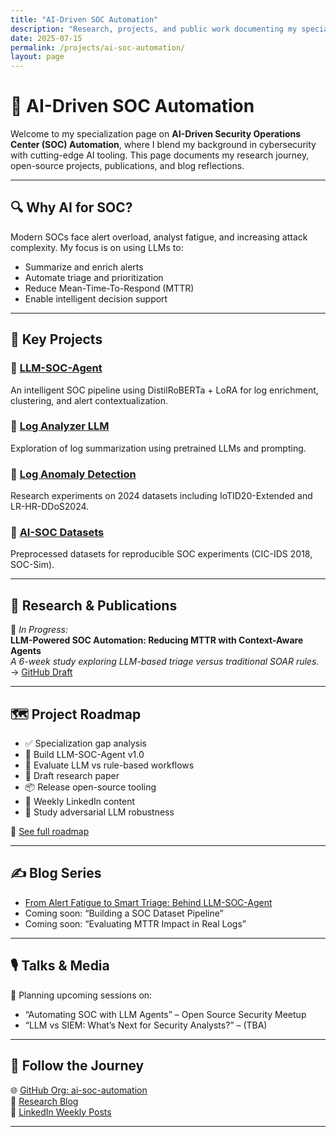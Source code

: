 ```yaml
---
title: "AI-Driven SOC Automation"
description: "Research, projects, and public work documenting my specialization in LLM-driven security automation."
date: 2025-07-15
permalink: /projects/ai-soc-automation/
layout: page
---
```


# 🧠 AI-Driven SOC Automation  
Welcome to my specialization page on **AI-Driven Security Operations Center (SOC) Automation**, where I blend my background in cybersecurity with cutting-edge AI tooling. This page documents my research journey, open-source projects, publications, and blog reflections.

---

## 🔍 Why AI for SOC?

Modern SOCs face alert overload, analyst fatigue, and increasing attack complexity. My focus is on using LLMs to:

- Summarize and enrich alerts
- Automate triage and prioritization
- Reduce Mean-Time-To-Respond (MTTR)
- Enable intelligent decision support

---

## 🚀 Key Projects

### 🔸 [LLM-SOC-Agent](https://github.com/ai-soc-automation/LLM-SOC-Agent)  
An intelligent SOC pipeline using DistilRoBERTa + LoRA for log enrichment, clustering, and alert contextualization.

### 🔸 [Log Analyzer LLM](https://github.com/elbazhazem/log-analyzer-LLM)
Exploration of log summarization using pretrained LLMs and prompting.

### 🔸 [Log Anomaly Detection](https://github.com/elbazhazem/log-anomaly-detection)  
Research experiments on 2024 datasets including IoTID20-Extended and LR-HR-DDoS2024.

### 🔸 [AI-SOC Datasets](https://github.com/ai-soc-automation/ai-soc-datasets)  
Preprocessed datasets for reproducible SOC experiments (CIC-IDS 2018, SOC-Sim).

---

## 📑 Research & Publications

📝 *In Progress:*  
**LLM-Powered SOC Automation: Reducing MTTR with Context-Aware Agents**  
_A 6-week study exploring LLM-based triage versus traditional SOAR rules._  
→ [GitHub Draft](https://github.com/ai-soc-automation/research-papers)

---

## 🗺️ Project Roadmap

- ✅ Specialization gap analysis
- 🚧 Build LLM-SOC-Agent v1.0
- 🚧 Evaluate LLM vs rule-based workflows
- 📄 Draft research paper
- 📦 Release open-source tooling
- 📝 Weekly LinkedIn content
- 🧪 Study adversarial LLM robustness

🔗 [See full roadmap](https://github.com/orgs/ai-soc-automation/projects/1)

---

## ✍️ Blog Series

- [From Alert Fatigue to Smart Triage: Behind LLM-SOC-Agent](/_posts/2025-07-13-llm-soc-agent-intro.md)
- Coming soon: “Building a SOC Dataset Pipeline”
- Coming soon: “Evaluating MTTR Impact in Real Logs”

---

## 🎙️ Talks & Media

🎤 Planning upcoming sessions on:
- “Automating SOC with LLM Agents” – Open Source Security Meetup
- “LLM vs SIEM: What’s Next for Security Analysts?” – (TBA)

---

## 👣 Follow the Journey

🌐 [GitHub Org: ai-soc-automation](https://github.com/ai-soc-automation)  
🧠 [Research Blog](https://elbazhazem.github.io/blog/)  
🔗 [LinkedIn Weekly Posts](https://www.linkedin.com/in/hazem-elbaz/recent-activity/all/)

---

